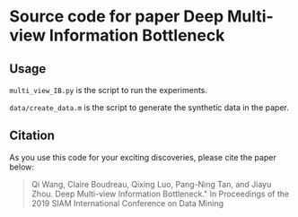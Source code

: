 # Source code for paper Deep Multi-view Information Bottleneck

## Usage
`multi_view_IB.py` is the script to run the experiments.

`data/create_data.m` is the script to generate the synthetic data in the paper.


## Citation

As you use this code for your exciting discoveries, please cite the paper below:

> Qi Wang, Claire Boudreau, Qixing Luo, Pang-Ning Tan, and Jiayu Zhou. Deep Multi-view Information Bottleneck." In Proceedings of the 2019 SIAM International Conference on Data Mining
